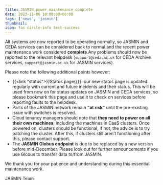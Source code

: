 ```yaml
---
title: JASMIN power maintenance complete
date: 2023-11-06 10:00:00+00:00
tags: ['news', 'jasmin']
thumbnail: 
icon: fas circle-info text-success
---
```


All systems are now reported to be operating normally, so JASMIN and CEDA services can be considered back to normal and the recent power maintenance work considered **complete**.Any problems should now be reported to the relevant helpdesk (`support@ceda.ac.uk` for CEDA Archive services, `support@jasmin.ac.uk` for JASMIN services).

Please note the following additional points however:

- {{<link "status">}}Status page{{</link>}}: our new status page is updated regularly with current and future incidents and their status. This will be used from now on for status updates on JASMIN and CEDA services, so please bookmark this page and use it to check on services before reporting faults to the helpdesk.
- Parts of the JASMIN network remain **"at risk"** until the pre-existing issue with switches is resolved.
- Cloud tenancy managers should note that **they need to power on all their own machines**, including the machines in CaaS clusters. Once powered on, clusters should be functional, if not, the advice is to try patching the cluster. After this, if clusters still aren’t functioning after this, please contact support.
- The **JASMIN Globus endpoint** is due to be replaced by a new version before mid-December. Please look out for further announcements if you use Globus to transfer data to/from JASMIN.

We thank you for your patience and understanding during this essential maintenance work.

JASMIN Team
